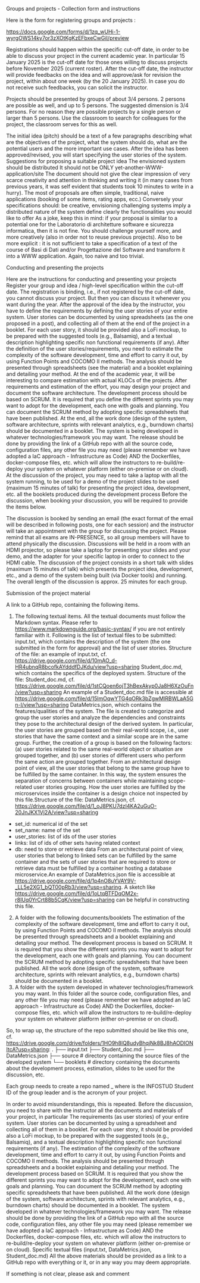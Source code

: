 Groups and projects - Collection form and instructions

Here is the form for registering groups and projects : 

https://docs.google.com/forms/d/1zq_wUHi-1-wyrgOWS14ky7or3zXOtKgKzEFbxeCwGiI/preview

Registrations should happen within the specific cut-off date, in order to be able to discuss your project in the current academic year. In particular 15 January 2025 is the cut-off date for those ones willing to discuss projects before November 2025 (current roster). After the cut-off date, the instructor will provide feedbacks on the idea and will approve/ask for revision the project, within about one week (by the 20 January 2025). In case you do not receive such feedbacks, you can solicit the instructor.

Projects should be presented by groups of about 3/4 persons. 2 persons are possible as well, and up to 5 persons. The suggested dimension is 3/4 persons. For no reason they are possible projects by a single person or larger than 5 persons. Use the classroom to search for colleagues for the project, the classroom serves for this as well.

The initial idea (pitch) should be a text of a few paragraphs describing what are the objectives of the project, what the system should do, what are the potential users and the more important use cases. After the idea has been approved/revised, you will start specifying the user stories of the system. Suggestions for proposing a suitable project idea
The envisioned system should be distributed 
It should not be ONLY yet-another-WWW-application/site 
The document should not give the clear impression of very scarce creativity and attention in thinking and writing it (in many cases from previous years, it was self evident that students took 10 minutes to write in a hurry). The most of proposals are often simple, traditional, naive applications (booking of some items, rating apps, ecc.)
Conversely your specifications should: 
be creative, envisioning challenging systems
imply a distributed nature of the system
define clearly the functionalities you would like to offer
As a joke, keep this in mind: if your proposal is similar to a potential one for the Laboratorio di architetture software e sicurezza informatica, then it is not fine. You should challenge yourself more, and more creatively (also in order not to reuse previous projects).
Also to be more explicit : it is not sufficient to take a specification of a text of the course of Basi di Dati and/or Progettazione del Software and transform it into a WWW application. Again, too naive and too trivial.

Conducting and presenting the projects

Here are the instructions for conducting and presenting your projects
Register your group and idea / high-level specification within the cut-off date. The registration is binding, i.e., if not registered by the cut-off date, you cannot discuss your project. But then you can discuss it whenever you want during the year. 
After the approval of the idea by the instructor, you have to define the requirements by defining the user stories of your entire system. User stories can be documented by using spreadsheets (as the one proposed in a post), and collecting all of them at the end of the project in a booklet. For each user story, it should be provided also a LoFi mockup, to be prepared with the suggested tools (e.g., Balsamiq), and a textual description highlighting specific non functional requirements (if any).
After the definition of the user stories/requirements, you need to estimate the complexity of the software development, time and effort to carry it out, by using Function Points and COCOMO II methods. The analysis should be presented through spreadsheets (see the material) and a booklet explaining and detailing your method. At the end of the academic year, it will be interesting to compare estimation with actual KLOCs of the projects.
After requirements and estimation of the effort, you may design your project and document the software architecture. The development process should be based on SCRUM. It is required that you define the different sprints you may want to adopt for the development, each one with goals and planning. You can document the SCRUM method by adopting specific spreadsheets that have been published.
At the end, all the work done (design of the system, software architecture, sprints with relevant analytics, e.g., burndown charts) should be documented in a booklet.
The system is being developed in whatever technologies/framework you may want. The release should be done by providing the link of a GitHub repo with all the source code, configuration files, any other file you may need (please remember we have adopted a IaC approach - Infrastructure as Code) AND the Dockerfiles, docker-compose files, etc. which will allow the instructors to re-build/re-deploy your system on whatever platform (either on-premise or on cloud).
At the discussion of the project, you may need to take
a laptop with all the system running, to be used for a demo of the project
slides to be used (maximum 15 minutes of talk) for presenting the project idea, development, etc. 
all the booklets produced during the development process
Before the discussion, when booking your discussion, you will be required to provide the items below.

The discussion is booked by sending an email (the exact format of the email will be described in following posts, one for each session) and the instructor will take an appointment with the group for discussing the project. Please remind that all exams are IN-PRESENCE, so all group members will have to attend physically the discussion. Discussions will be held in a room with an HDMI projector, so please take a laptop for presenting your slides and your demo, and the adapter for your specific laptop in order to connect to the HDMI cable. The discussion of the project consists in a short talk with slides (maximum 15 minutes of talk) which presents the project idea, development, etc., and a demo of the system being built (via Docker tools) and running. The overall length of the discussion is approx. 25 minutes for each group.

Submission of the project material

A link to a GitHub repo, containing the following items.

1. The following textual items. All the textual documents must follow the Markdown syntax. Please refer to https://www.markdownguide.org/basic-syntax/ if you are not entirely familiar with it.
Following is the list of textual files to be submitted:
input.txt, which contains the description of the system (the one submitted in the form for approval) and the list of user stories.
Structure of the file: an example of input.txt, cf. https://drive.google.com/file/d/10mAO_d-HR4ubnqR8bcofkAYdddfDJKdu/view?usp=sharing 
Student_doc.md, which contains the specifics of the deployed system.
Structure of the file: Student_doc.md, cf. https://drive.google.com/file/d/1stCQoen6ojT3hBexAkyp0Ja8H6XzOuFn/view?usp=sharing
An example of a Student_doc.md file is accessible at https://drive.google.com/file/d/15lmOqwYTG4qORk3bZgwMlRBWLaA5Gn-I/view?usp=sharing
DataMetrics.json, which contains the features/qualities of the system. The file is created to categorize and group the user stories and analyze the dependencies and constraints they pose to the architectural design of the derived system. In particular, the user stories are grouped based on their real-world scope, i.e., user stories that have the same context and a similar scope are in the same group. Further, the creation of a group is based on the following factors: (a) user stories related to the same real-world object or situation are grouped together, and (b) user stories of different users who perform the same action are grouped together. From an architectural design point of view, all the user stories that belong to the same group have to be fulfilled by the same container. In this way, the system ensures the separation of concerns between containers while maintaining scope-related user stories grouping. How the user stories are fulfilled by the microservices inside the container is a design choice not inspected by this file.Structure of the file: DataMetrics.json, cf. https://drive.google.com/file/d/1_oJ8PKU7dzI4KA2uGuO-20JnJKX1Vj2A/view?usp=sharing
- set_id: numerical id of the set
- set_name: name of the set
- user_stories: list of ids of the user stories
- links: list of ids of other sets having related context
- db: need to store or retrieve data
From an architectural point of view, user stories that belong to linked sets can be fulfilled by the same container and the sets of user stories that are required to store or retrieve data must be fulfilled by a container hosting a database microservice.An example of DataMetrics.json file is accessible at https://drive.google.com/file/d/1p4nO8uYVAY9V-_LL5e2XG1_bQT00pRb3/view?usp=sharing. A sketch like https://drive.google.com/file/d/1oLtqBTFDqOM2x-r8IUq0YrCrt88b5CqK/view?usp=sharing can be helpful in constructing this file.
2. A folder with the following documents/booklets
The estimation of the complexity of the software development, time and effort to carry it out, by using Function Points and COCOMO II methods. The analysis should be presented through spreadsheets and a booklet explaining and detailing your method. 
The development process is based on SCRUM. It is required that you show the different sprints you may want to adopt for the development, each one with goals and planning. You can document the SCRUM method by adopting specific spreadsheets that have been published.
All the work done (design of the system, software architecture, sprints with relevant analytics, e.g., burndown charts) should be documented in a booklet.
3. A folder with the system developed in whatever technologies/framework you may want. In this folder all the source code, configuration files, and any other file you may need (please remember we have adopted an IaC approach - Infrastructure as Code) AND the Dockerfiles, docker-compose files, etc. which will allow the instructors to re-build/re-deploy your system on whatever platform (either on-premise or on cloud).

So, to wrap up, the structure of the repo submitted should be like this one, cf. https://drive.google.com/drive/folders/1HO9h8lQ8udyBhqjNk8BJ8hAODIONItcA?usp=sharing:
.
├── input.txt
├── Student_doc.md
├── DataMetrics.json
├── source    # directory containing the source files of the developed system
└── booklets # directory containing the documents about the development process, estimation, slides to be used for the discussion, etc.

Each group needs to create a repo named <MATRICOLA>_<PROJECT> where <MATRICOLA> is the INFOSTUD Student ID of the group leader and <PROJECT> is the acronym of your project.

In order to avoid misunderstandings, this is repeated.
Before the discussion, you need to share with the instructor all the documents and materials of your project, in particular
The requirements (as user stories) of your entire system. User stories can be documented by using a spreadsheet and collecting all of them in a booklet. For each user story, it should be provided also a LoFi mockup, to be prepared with the suggested tools (e.g., Balsamiq), and a textual description highlighting specific non functional requirements (if any).
The estimation of the complexity of the software development, time and effort to carry it out, by using Function Points and COCOMO II methods. The analysis should be presented through spreadsheets and a booklet explaining and detailing your method. 
The development process based on SCRUM. It is required that you show the different sprints you may want to adopt for the development, each one with goals and planning. You can document the SCRUM method by adopting specific spreadsheets that have been published.
All the work done (design of the system, software architecture, sprints with relevant analytics, e.g., burndown charts) should be documented in a booklet.
The system developed in whatever technologies/framework you may want. The release should be done by providing the link of a GitHub repo with all the source code, configuration files, any other file you may need (please remember we have adopted a IaC approach - Infrastructure as Code) AND the Dockerfiles, docker-compose files, etc. which will allow the instructors to re-build/re-deploy your system on whatever platform (either on-premise or on cloud).
Specific textual files (input.txt, DataMetrics.json, Student_doc.md)
All the above materials should be provided as a link to a GitHub repo with everything or it, or in any way you may deem appropriate.

If something is not clear, please ask and comment